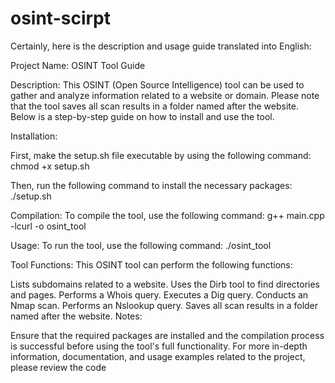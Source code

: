 # osint-scirpt

Certainly, here is the description and usage guide translated into English:

Project Name: OSINT Tool Guide

Description:
This OSINT (Open Source Intelligence) tool can be used to gather and analyze information related to a website or domain. Please note that the tool saves all scan results in a folder named after the website. Below is a step-by-step guide on how to install and use the tool.

Installation:

First, make the setup.sh file executable by using the following command:
chmod +x setup.sh

Then, run the following command to install the necessary packages:
./setup.sh

Compilation:
To compile the tool, use the following command:
g++ main.cpp -lcurl -o osint_tool


Usage:
To run the tool, use the following command:
./osint_tool

Tool Functions:
This OSINT tool can perform the following functions:

Lists subdomains related to a website.
Uses the Dirb tool to find directories and pages.
Performs a Whois query.
Executes a Dig query.
Conducts an Nmap scan.
Performs an Nslookup query.
Saves all scan results in a folder named after the website.
Notes:

Ensure that the required packages are installed and the compilation process is successful before using the tool's full functionality.
For more in-depth information, documentation, and usage examples related to the project, please review the code
